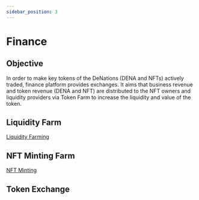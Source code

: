 ```yaml
---
sidebar_position: 3
---
```


# Finance

## Objective

In order to make key tokens of the DeNations (DENA and NFTs) actively traded, finance platform provides exchanges. It aims that business revenue and token revenue (DENA and NFT) are distributed to the NFT owners and liquidity providers via Token Farm to increase the liquidity and value of the token. 

## Liquidity Farm

[Liquidity Farming](/docs/guide/play-to-earn/Liquidity%20Farming) 

## NFT Minting Farm

[NFT Minting](/docs/guide/play-to-earn/NFT%20Minting) 

## Token Exchange